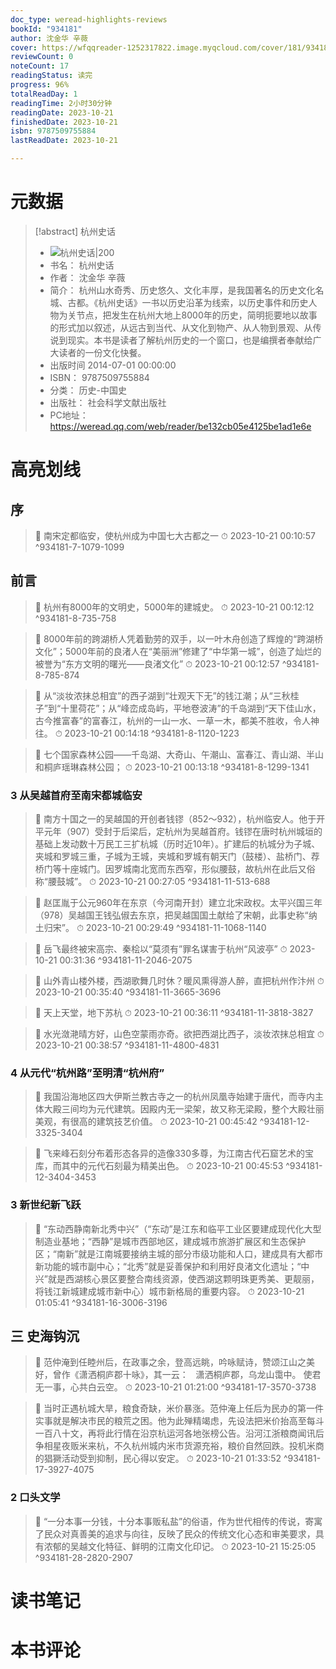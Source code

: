 ```yaml
---
doc_type: weread-highlights-reviews
bookId: "934181"
author: 沈金华 辛薇
cover: https://wfqqreader-1252317822.image.myqcloud.com/cover/181/934181/t7_934181.jpg
reviewCount: 0
noteCount: 17
readingStatus: 读完
progress: 96%
totalReadDay: 1
readingTime: 2小时30分钟
readingDate: 2023-10-21
finishedDate: 2023-10-21
isbn: 9787509755884
lastReadDate: 2023-10-21

---
```

# 元数据
> [!abstract] 杭州史话
> - ![ 杭州史话|200](https://wfqqreader-1252317822.image.myqcloud.com/cover/181/934181/t7_934181.jpg)
> - 书名： 杭州史话
> - 作者： 沈金华 辛薇
> - 简介： 杭州山水奇秀、历史悠久、文化丰厚，是我国著名的历史文化名城、古都。《杭州史话》一书以历史沿革为线索，以历史事件和历史人物为关节点，把发生在杭州大地上8000年的历史，简明扼要地以故事的形式加以叙述，从远古到当代、从文化到物产、从人物到景观、从传说到现实。本书是读者了解杭州历史的一个窗口，也是编撰者奉献给广大读者的一份文化快餐。
> - 出版时间 2014-07-01 00:00:00
> - ISBN： 9787509755884
> - 分类： 历史-中国史
> - 出版社： 社会科学文献出版社
> - PC地址：https://weread.qq.com/web/reader/be132cb05e4125be1ad1e6e

# 高亮划线

## 序

> 📌 南宋定都临安，使杭州成为中国七大古都之一 
> ⏱ 2023-10-21 00:10:57 ^934181-7-1079-1099

## 前言

> 📌 杭州有8000年的文明史，5000年的建城史。 
> ⏱ 2023-10-21 00:12:12 ^934181-8-735-758

> 📌 8000年前的跨湖桥人凭着勤劳的双手，以一叶木舟创造了辉煌的“跨湖桥文化”；5000年前的良渚人在“美丽洲”修建了“中华第一城”，创造了灿烂的被誉为“东方文明的曙光——良渚文化” 
> ⏱ 2023-10-21 00:12:57 ^934181-8-785-874

> 📌 从“淡妆浓抹总相宜”的西子湖到“壮观天下无”的钱江潮；从“三秋桂子”到“十里荷花”；从“峰峦成岛屿，平地卷波涛”的千岛湖到“天下佳山水，古今推富春”的富春江，杭州的一山一水、一草一木，都美不胜收，令人神往。 
> ⏱ 2023-10-21 00:14:18 ^934181-8-1120-1223

> 📌 七个国家森林公园——千岛湖、大奇山、午潮山、富春江、青山湖、半山和桐庐瑶琳森林公园； 
> ⏱ 2023-10-21 00:13:18 ^934181-8-1299-1341

### 3 从吴越首府至南宋都城临安

> 📌 南方十国之一的吴越国的开创者钱镠（852～932），杭州临安人。他于开平元年（907）受封于后梁后，定杭州为吴越首府。钱镠在唐时杭州城垣的基础上发动数十万民工三扩杭城（历时近10年）。扩建后的杭城分为子城、夹城和罗城三重，子城为王城，夹城和罗城有朝天门（鼓楼）、盐桥门、荐桥门等十座城门。因罗城南北宽而东西窄，形似腰鼓，故杭州在此后又俗称“腰鼓城”。 
> ⏱ 2023-10-21 00:27:05 ^934181-11-513-688

> 📌 赵匡胤于公元960年在东京（今河南开封）建立北宋政权。太平兴国三年（978）吴越国王钱弘俶去东京，把吴越国国土献给了宋朝，此事史称“纳土归宋”。 
> ⏱ 2023-10-21 00:29:49 ^934181-11-1068-1140

> 📌 岳飞最终被宋高宗、秦桧以“莫须有”罪名谋害于杭州“风波亭” 
> ⏱ 2023-10-21 00:31:36 ^934181-11-2046-2075

> 📌 山外青山楼外楼，西湖歌舞几时休？暖风熏得游人醉，直把杭州作汴州 
> ⏱ 2023-10-21 00:35:40 ^934181-11-3665-3696

> 📌 天上天堂，地下苏杭 
> ⏱ 2023-10-21 00:36:11 ^934181-11-3818-3827

> 📌 水光潋滟晴方好，山色空蒙雨亦奇。欲把西湖比西子，淡妆浓抹总相宜 
> ⏱ 2023-10-21 00:38:57 ^934181-11-4800-4831

### 4 从元代“杭州路”至明清“杭州府”

> 📌 我国沿海地区四大伊斯兰教古寺之一的杭州凤凰寺始建于唐代，而寺内主体大殿三间均为元代建筑。因殿内无一梁架，故又称无梁殿，整个大殿壮丽美观，有很高的建筑技艺价值。 
> ⏱ 2023-10-21 00:45:42 ^934181-12-3325-3404

> 📌 飞来峰石刻分布着形态各异的造像330多尊，为江南古代石窟艺术的宝库，而其中的元代石刻最为精美出色。 
> ⏱ 2023-10-21 00:45:53 ^934181-12-3404-3453

### 3 新世纪新飞跃

> 📌 “东动西静南新北秀中兴”（“东动”是江东和临平工业区要建成现代化大型制造业基地；“西静”是城市西部地区，建成城市旅游扩展区和生态保护区；“南新”就是江南城要接纳主城的部分市级功能和人口，建成具有大都市新功能的城市副中心；“北秀”就是妥善保护和利用好良渚文化遗址；“中兴”就是西湖核心景区要整合南线资源，使西湖这颗明珠更秀美、更靓丽，将钱江新城建成城市新中心）城市新格局的重要内容。 
> ⏱ 2023-10-21 01:05:41 ^934181-16-3006-3196

## 三 史海钩沉

> 📌 范仲淹到任睦州后，在政事之余，登高远眺，吟咏赋诗，赞颂江山之美好，曾作《潇洒桐庐郡十咏》，其一云：
 
潇洒桐庐郡，乌龙山霭中。
使君无一事，心共白云空。 
> ⏱ 2023-10-21 01:21:00 ^934181-17-3570-3738

> 📌 当时正遇杭城大旱，粮食奇缺，米价暴涨。范仲淹上任后为民办的第一件实事就是解决市民的粮荒之困。他为此殚精竭虑，先设法把米价抬高至每斗一百八十文，再将此行情在沿京杭运河各地张榜公告。沿河江浙粮商闻讯后争相星夜贩米来杭，不久杭州城内米市货源充裕，粮价自然回跌。投机米商的猖獗活动受到抑制，民心得以安定。 
> ⏱ 2023-10-21 01:33:52 ^934181-17-3927-4075

### 2 口头文学

> 📌 “一分本事一分钱，十分本事贩私盐”的俗语，作为世代相传的传说，寄寓了民众对真善美的追求与向往，反映了民众的传统文化心态和审美要求，具有浓郁的吴越文化特征、鲜明的江南文化印记。 
> ⏱ 2023-10-21 15:25:05 ^934181-28-2820-2907

# 读书笔记

# 本书评论
